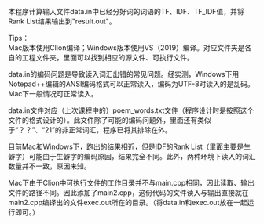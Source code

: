 本程序计算输入文件data.in中已经分好词的词语的TF、IDF、TF_IDF值，并将Rank List结果输出到"result.out"。

Tips：  
Mac版本使用Clion编译；Windows版本使用VS（2019）编译。对应文件夹是各自的工程文件夹，里面可以找到相应的源文件、可执行文件。  

data.in的编码问题是导致读入词汇出错的常见问题。经实测，Windows下用Notepad++编辑的ANSI编码格式可以正常读入，编码为UTF-8时读入的是乱码。Mac下一般情况可正常读入。  

data.in文件对应（上次课程中的）poem_words.txt文件（程序设计时是按照这个文件的格式设计的）。此文件除了可能的编码问题外，里面还有类似于“？？”、“21”的非正常词汇，程序已将其排除在外。  

目前Mac和Windows下，跑出的结果相近，但是IDF的Rank List（里面主要是生僻字）可能由于生僻字的编码原因，结果完全不同。此外，两种环境下读入的词汇数量并不一致，原因未知。  

Mac下由于Clion中可执行文件的工作目录并不与main.cpp相同，因此读取、输出文件的路径不同。因此添加了main2.cpp，这份代码的文件读入与输出直接就在main2.cpp编译出的文件exec.out所在的目录。（将data.in和exec.out放在一起运行即可。）
